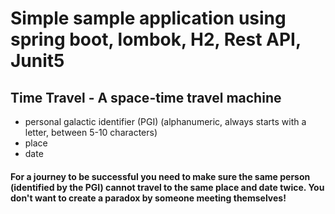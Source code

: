 # Simple sample application using spring boot, lombok, H2, Rest API, Junit5

## Time Travel - A space-time travel machine


- personal galactic identifier (PGI) (alphanumeric, always starts with a letter, between
5-10 characters)
- place
- date

#### For a journey to be successful you need to make sure the same person (identified by the PGI) cannot travel to the same place and date twice. You don't want to create a paradox by someone meeting themselves!